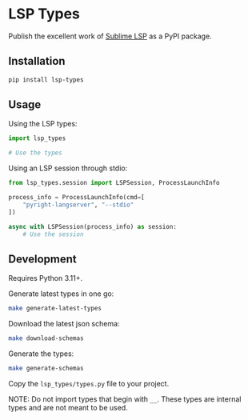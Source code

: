 # LSP Types

Publish the excellent work of [Sublime LSP](https://github.com/sublimelsp/lsp-python-types) as a PyPI package.

## Installation

```sh
pip install lsp-types
```

## Usage

Using the LSP types:

```python
import lsp_types

# Use the types
```

Using an LSP session through stdio:

```python
from lsp_types.session import LSPSession, ProcessLaunchInfo

process_info = ProcessLaunchInfo(cmd=[
    "pyright-langserver", "--stdio"
])

async with LSPSession(process_info) as session:
    # Use the session
```

## Development

Requires Python 3.11+.

Generate latest types in one go:
```sh
make generate-latest-types
```

Download the latest json schema:
```sh
make download-schemas
```

Generate the types:
```sh
make generate-schemas
```

Copy the `lsp_types/types.py` file to your project.

NOTE: Do not import types that begin with `__`. These types are internal types and are not meant to be used.
